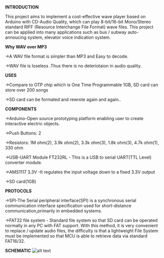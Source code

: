<strong>INTRODUCTION</strong>

This project aims to implement a cost-effective wave player based on Arduino with CD-Audio Quality, which can play 8-bit/16-bit Mono/Stereo standard RIFF (Resource Interchange File Format) wave files.  This project can be applied into many applications such as bus / subway auto-annoucing system, elevator voice indication system.

<strong>Why WAV over MP3</strong>

->A WAV file format is simpler than MP3 and Easy to decode.

->WAV file is loseless .Thus there is no deteriotaion in audio quality.

<strong>USES</strong>

->Compare to OTP chip which is One Time Programmable 1GB, SD card can store over 200 songs

->SD card can be formated and rewrote again and again..

<strong>COMPONENTS</strong>

->Arduino-Open source prototyping platform enabling user to create interactive electric objects.

->Push Buttons: 2

->Resistors: 1M ohm(2), 3.9k ohm(2), 3.3k ohm(3), 1.8k ohm(3), 4.7k ohm(1), 330 ohm

->USB-UART Module FT232RL - This is a USB to serial UART(TTL Level) converter module.

->AMS1117 3.3V -It regulates the input voltage down to a fixed 3.3V output

->SD card(1GB) 

<strong>PROTOCOLS</strong>

->SPI-The Serial peripheral interface(SPI) is a synchronous serial communication interface specification used for short-distance communication,primarily in embedded systems.

->FAT32 file system - Standard file system so that SD card can be operated normally in any PC with FAT support. With this method, it is very convenient to replace / update audio files, the difficulty is that a lightweight File System must be implemented so that MCU is able to retrieve data via standard FAT16/32.

<strong>SCHEMATIC</strong>
![alt text](https://github.com/SharmaRitik/Projects-Fest-2019/blob/master/AVR-16Bit-WAV-Player/FJC9XS4HQC1L1E8.LARGE%5B1%5D.jpg)
